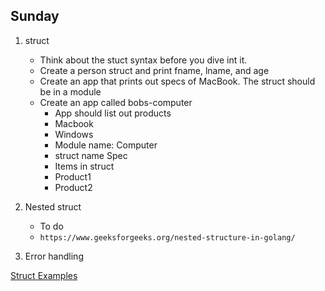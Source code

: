 ## Sunday

1. struct 
	* Think about the stuct syntax before you dive int it. 
	* Create a person struct and print fname, lname, and age 
	* Create an app that prints out specs of MacBook. The struct should be in a module
	* Create an app called bobs-computer
       - App should list out products 
       - Macbook 
       - Windows 
       - Module name: Computer 
       - struct name Spec
       - Items in struct 
       - Product1
       - Product2
2. Nested struct 
	* To do 
	* `https://www.geeksforgeeks.org/nested-structure-in-golang/`

3. Error handling 

[Struct Examples](../struct)